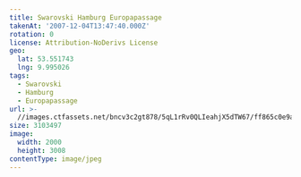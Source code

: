 ```yaml
---
title: Swarovski Hamburg Europapassage
takenAt: '2007-12-04T13:47:40.000Z'
rotation: 0
license: Attribution-NoDerivs License
geo:
  lat: 53.551743
  lng: 9.995026
tags:
  - Swarovski
  - Hamburg
  - Europapassage
url: >-
  //images.ctfassets.net/bncv3c2gt878/5qL1rRv0QLIeahjX5dTW67/ff865c0e9ae4a602ca17bfb6c1865866/swarovski-hamburg-europapassage_4560262882_o
size: 3103497
image:
  width: 2000
  height: 3008
contentType: image/jpeg
---
```


